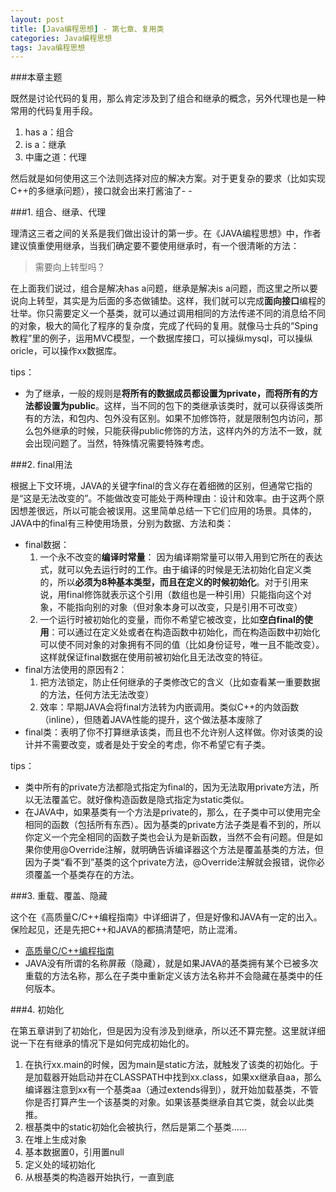 ```yaml
---
layout: post
title: [Java编程思想] - 第七章、复用类
categories: Java编程思想
tags: Java编程思想
---
```


###本章主题

既然是讨论代码的复用，那么肯定涉及到了组合和继承的概念，另外代理也是一种常用的代码复用手段。

1. has a：组合
2. is a：继承
3. 中庸之道：代理

然后就是如何使用这三个法则选择对应的解决方案。对于更复杂的要求（比如实现C++的多继承问题），接口就会出来打酱油了- -

###1. 组合、继承、代理

理清这三者之间的关系是我们做出设计的第一步。在《JAVA编程思想》中，作者建议慎重使用继承，当我们确定要不要使用继承时，有一个很清晰的方法：
> 需要向上转型吗？

在上面我们说过，组合是解决has a问题，继承是解决is a问题，而这里之所以要说向上转型，其实是为后面的多态做铺垫。这样，我们就可以完成**面向接口**编程的壮举。你只需要定义一个基类，就可以通过调用相同的方法传递不同的消息给不同的对象，极大的简化了程序的复杂度，完成了代码的复用。就像马士兵的“Sping教程”里的例子，运用MVC模型，一个数据库接口，可以操纵mysql，可以操纵oricle，可以操作xx数据库。

tips：

* 为了继承，一般的规则是**将所有的数据成员都设置为private，而将所有的方法都设置为public**。这样，当不同的包下的类继承该类时，就可以获得该类所有的方法，和包内、包外没有区别。如果不加修饰符，就是限制包内访问，那么包外继承的时候，只能获得public修饰的方法，这样内外的方法不一致，就会出现问题了。当然，特殊情况需要特殊考虑。

###2. final用法

根据上下文环境，JAVA的关键字final的含义存在着细微的区别，但通常它指的是“这是无法改变的”。不能做改变可能处于两种理由：设计和效率。由于这两个原因想差很远，所以可能会被误用。这里简单总结一下它们应用的场景。具体的，JAVA中的final有三种使用场景，分别为数据、方法和类：

* final数据：
    1. 一个永不改变的**编译时常量**： 因为编译期常量可以带入用到它所在的表达式，就可以免去运行时的工作。由于编译的时候是无法初始化自定义类的，所以**必须为8种基本类型，而且在定义的时候初始化**。对于引用来说，用final修饰就表示这个引用（数组也是一种引用）只能指向这个对象，不能指向别的对象（但对象本身可以改变，只是引用不可改变）
    2. 一个运行时被初始化的变量，而你不希望它被改变，比如**空白final的使用**：可以通过在定义处或者在构造函数中初始化，而在构造函数中初始化可以使不同对象的对象拥有不同的值（比如身份证号，唯一且不能改变）。这样就保证final数据在使用前被初始化且无法改变的特征。
* final方法使用的原因有2：
    1. 把方法锁定，防止任何继承的子类修改它的含义（比如查看某一重要数据的方法，任何方法无法改变）
    2. 效率：早期JAVA会将final方法转为内嵌调用。类似C++的内敛函数（inline），但随着JAVA性能的提升，这个做法基本废除了
* final类：表明了你不打算继承该类，而且也不允许别人这样做。你对该类的设计并不需要改变，或者是处于安全的考虑，你不希望它有子类。

tips：

* 类中所有的private方法都隐式指定为final的，因为无法取用private方法，所以无法覆盖它。就好像构造函数是隐式指定为static类似。
* 在JAVA中，如果基类有一个方法是private的，那么，在子类中可以使用完全相同的函数（包括所有东西）。因为基类的private方法子类是看不到的，所以你定义一个完全相同的函数子类也会认为是新函数，当然不会有问题。但是如果你使用@Override注解，就明确告诉编译器这个方法是覆盖基类的方法，但因为子类“看不到”基类的这个private方法，@Override注解就会报错，说你必须覆盖一个基类存在的方法。

###3. 重载、覆盖、隐藏

这个在《高质量C/C++编程指南》中详细讲了，但是好像和JAVA有一定的出入。保险起见，还是先把C++和JAVA的都搞清楚吧，防止混淆。

* [高质量C/C++编程指南](http://man.chinaunix.net/develop/c&c++/c/c.htm)
* JAVA没有所谓的名称屏蔽（隐藏），就是如果JAVA的基类拥有某个已被多次重载的方法名称，那么在子类中重新定义该方法名称并不会隐藏在基类中的任何版本。

###4. 初始化

在第五章讲到了初始化，但是因为没有涉及到继承，所以还不算完整。这里就详细说一下在有继承的情况下是如何完成初始化的。

1. 在执行xx.main的时候，因为main是static方法，就触发了该类的初始化。于是加载器开始启动并在CLASSPATH中找到xx.class，如果xx继承自aa，那么编译器注意到xx有一个基类aa（通过extends得到），就开始加载基类，不管你是否打算产生一个该基类的对象。如果该基类继承自其它类，就会以此类推。
2. 根基类中的static初始化会被执行，然后是第二个基类……
3. 在堆上生成对象
4. 基本数据置0，引用置null
5. 定义处的域初始化
6. 从根基类的构造器开始执行，一直到底